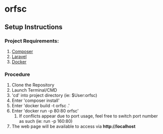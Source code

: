 # orfsc

## Setup Instructions ##

### Project Requirements: ###
1. [Composer](https://getcomposer.org/download/)
2. [Laravel](https://laravel.com/docs/5.6/installation)  
3. [Docker](https://docs.docker.com/docker-for-mac/install/) 

### Procedure ###
1. Clone the Repository
2. Launch Terminal/CMD
3. 'cd' into project directory (ie: $User:orfsc)
4. Enter 'composer install'
5. Enter 'docker build -t orfsc .'
6. Enter 'docker run -p 80:80 orfsc'
   1. If conflicts appear due to port usage, feel free to switch port number as such (ie: run -p 160:80)
7. The web page will be available to access via **http://localhost**
